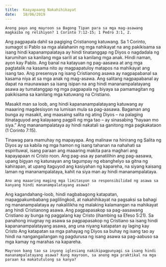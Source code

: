 ```yaml
---
title:  Kaayapaang Nakahihikayat
date:   18/06/2019
---
```


`Anong payo ang mayroon sa Bagong Tipan para sa mga mag-asawang magkaiba ng relihiyon? 1 Corinto 7:12-15; 1 Pedro 3:1, 2.`

Ang pagpapala dahil sa pagiging Cristianong katuwang. Sa 1 Corinto, sumagot si Pablo sa mga alalahanin ng mga nahikayat na ang pakikisama sa isang hindi kapanampalataya ay hindi tinatanggap ng Diyos o nagdadala ng karumihan sa kanilang mga sarili at sa kanilang mga anak. Hindi naman, ayon kay Pablo. Ang banal na katayuan ng pag-aasawa at ang mga pagtatalik na kasama nito ay magpapatuloy matapos na mahikayat ang isang tao. Ang presensya ng isang Cristianong asawa ay nagpapabanal sa kasama niya at sa mga anak ng mag-asawa. Ang salitang nagpapabanal ay dapat na maunawaan sa isang isipan na ang hindi mananampalatayang asawa ay tumatanggap ng mga pagpapala ng biyaya sa pamamagitan ng pakikisama sa kanilang mga katuwang na Cristiano.

Masakit man sa loob, ang hindi kapananampalatayang katuwang ay maaaring magdesisyon na lumisan mula sa pag-aasawa. Bagaman ang bunga ay masakit, ang maasaing salita ng ating Diyos – na palaging itinataguyod ang kalayaang pagpili ng mga tao – ay sinasabing “hayaan mo siya.” Ang mananampalataya ay hindi nakatali sa ganitong mga pagkakataon (1 Corinto 7:15).

Tinawag para mamuhay ng mapayapa. Ang malinaw na hinirang ng Salita ng Diyos ay sa kabila ng mga hamon ng isang tahanan na nahahati sa espirituwal, isang paraan ang maaaring makita para maghari ang kapayapaan ni Cristo roon. Ang pag-asa ay panatilihin ang pag-aasawa, upang bigyan ng katunayan ang tagumpay ng ebanghelyo sa gitna ng kahirapan, at upang itaguyod ang kasiyahan ng kapareha, na siyang kaisang laman ng mananampalataya, kahit na siya man ay hindi mananampalataya.

`Ano ang maaaring maging mga limitasyon sa responsibilidad ng asawa sa kanyang hindi mananampalatayang asawa?`

Ang kagandahang-loob, hindi nagbabagong katapatan, mapagpakumbabang paglilingkod, at nakahihikayat na pagsaksi sa bahagi ng mananampalataya ay nakalilikha ng malaking kalamangan na mahikayat ang hindi Cristianong asawa. Ang pagpapasakop sa pag-aasawang Cristiano ay bunga ng paggalang kay Cristo (ihambing sa Efeso 5:21). Sa panahong iniugnay ng asawa sa pagpapasakop ng Cristiano sa isang hindi kapananampalatayang asawa, ang una niyang katapatan ay laging kay Cristo Ang katapatan sa mga pahayag ng Diyos sa buhay ng isang tao ay hindi na nangangailangan ng pagdurusa ng isang asawa sa pag-aabuso sa mga kamay ng marahas na kapareha.

`Mayroon bang tao sa inyong iglesiang nakikipagpunyagi sa isang hindi mananampalatayang asawa? Kung mayroon, sa anong mga praktikal na mga paraan ka makatutulong sa kanya?`